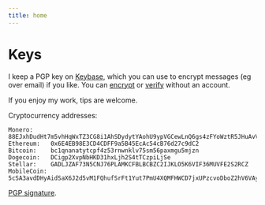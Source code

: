 ```yaml
---
title: home
---
```


# Keys

I keep a PGP key on [Keybase](https://keybase.io/onemoreminute), which you can use to encrypt messages (eg over email) if you like. You can [encrypt](https://keybase.io/encrypt) or [verify](https://keybase.io/encrypt) without an account.

If you enjoy my work, tips are welcome.

Cryptocurrency addresses:

```
Monero:     88EJxhDudHt7m5vhHqWxTZ3CG8i1AhSDydytYAohU9ypVGCewLnQ6gs4zFYoWztR5JHuAvV1Dz8PA1YgCr1XXWAtQVYnMLR
Ethereum:   0x6E4EB98E3CD4CDFF9a5B45EcAc54cB76d27c9dC2
Bitcoin:    bc1qnanatytcpf4z53rnwnklv75sm56paxmgu5mjzn
Dogecoin:   DCigp2XvpNbHKD31hxLjh2S4tTCzpiLjSe
Stellar:    GADLJZAF73N5CNJ76PLAMKCFBLBCBZC2IJKLO5K6VIF36MUVFE2S2RCZ
MobileCoin: 5cSA3avdDHyAidSaX6J2d5vM1FQhufSrFt1Yut7PmU4XQMFHWCD7jxUPzcvoDboZ2hV6VAynxUEVVy9VAxit97eQWqiWVSLz3L5jeBvu3vY
```

[PGP signature](addresses.txt).
